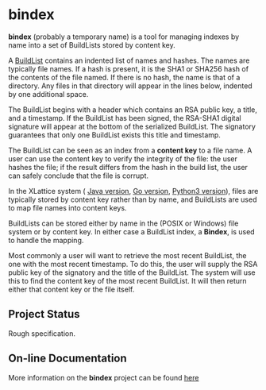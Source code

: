 # bindex

**bindex** (probably a temporary name) is a tool for managing indexes
by name into a set of BuildLists stored by content key.

A [BuildList](https://jddixon.github.io/buildList)
contains an indented list of names and hashes.  The names are
typically file names.  If a hash is present, it is the SHA1 or SHA256
hash of the contents of the file named.  If there is no hash, the name
is that of a directory.  Any files in that directory will appear in the
lines below, indented by one additional space.

The BuildList begins with
a header which contains an RSA public key, a title, and a timestamp.
If the BuildList has been signed, the RSA-SHA1 digital signature will
appear at the bottom of the serialized BuildList.  The signatory
guarantees that only one BuildList exists this title and timestamp.

The BuildList can be seen as an index from a **content key** to a file name.
A user can use the content key to verify the integrity of the file: the
user hashes the file; if the result differs from the hash in the build list,
the user can safely conclude that the file is corrupt.

In the XLattice system (
[Java version](https://jddixon.github.io/xlattice_java),
[Go version](https://jddixon.github.io/xlattice_go),
[Python3 version](https://jddixon.github.io/xlattice_py)),
files are typically stored by content key rather than by name, and
BuildLists are used to map file names into content keys.

BuildLists can be stored either by name in the (POSIX or Windows) file
system or by content key.  In either case a BuildList index, a **Bindex**,
is used to handle the mapping.

Most commonly a user will want to retrieve the most recent BuildList, the
one with the most recent timestamp.  To do this, the user will
supply the RSA public key of the signatory and the title of the BuildList.
The system will use this to find the content key of the most recent
BuildList.  It will then return either that content key or the file itself.

## Project Status

Rough specification.

## On-line Documentation

More information on the **bindex** project can be found
[here](https://jddixon.github.io/bindex)
